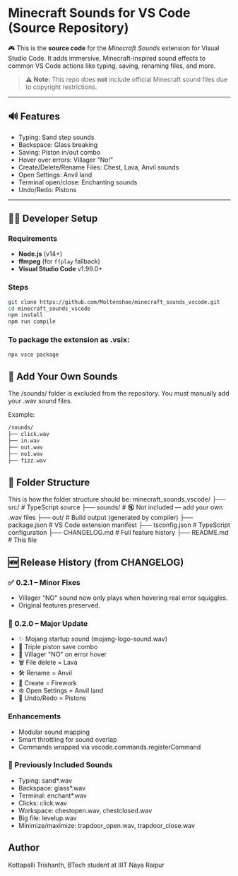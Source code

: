 # Minecraft Sounds for VS Code (Source Repository)

🎮 This is the **source code** for the *Minecraft Sounds* extension for Visual Studio Code. It adds immersive, Minecraft-inspired sound effects to common VS Code actions like typing, saving, renaming files, and more.

> ⚠️ **Note:** This repo does **not** include official Minecraft sound files due to copyright restrictions.

---

## 🔊 Features

- Typing: Sand step sounds
- Backspace: Glass breaking
- Saving: Piston in/out combo
- Hover over errors: Villager "No!"
- Create/Delete/Rename Files: Chest, Lava, Anvil sounds
- Open Settings: Anvil land
- Terminal open/close: Enchanting sounds
- Undo/Redo: Pistons

---

## 🧑‍💻 Developer Setup

### Requirements

- **Node.js** (v14+)
- **ffmpeg** (for `ffplay` fallback)
- **Visual Studio Code** v1.99.0+

### Steps

```bash
git clone https://github.com/Moltenshoe/minecraft_sounds_vscode.git
cd minecraft_sounds_vscode
npm install
npm run compile
```
### To package the extension as .vsix:
```bash
npx vsce package
```

## 📁 Add Your Own Sounds

The /sounds/ folder is excluded from the repository. You must manually add your .wav sound files.

Example:
```bash
/sounds/
├── click.wav
├── in.wav
├── out.wav
├── no1.wav
├── fizz.wav
```

## 📂 Folder Structure

This is how the folder structure should be:
minecraft_sounds_vscode/
├── src/                   # TypeScript source
├── sounds/                # 🔇 Not included — add your own .wav files
├── out/                   # Build output (generated by compiler)
├── package.json           # VS Code extension manifest
├── tsconfig.json          # TypeScript configuration
├── CHANGELOG.md           # Full feature history
├── README.md              # This file


## 🆕 Release History (from CHANGELOG)

### ✅ 0.2.1 – Minor Fixes

- Villager "NO" sound now only plays when hovering real error squiggles.
- Original features preserved.

### 🚀 0.2.0 – Major Update

- ✨ Mojang startup sound (mojang-logo-sound.wav)
- 💾 Triple piston save combo
- 📛 Villager "NO" on error hover
- 🗑️ File delete = Lava
- 🛠 Rename = Anvil
- 🎇 Create = Firework
- ⚙️ Open Settings = Anvil land
- 🔁 Undo/Redo = Pistons

### Enhancements

- Modular sound mapping
- Smart throttling for sound overlap
- Commands wrapped via vscode.commands.registerCommand

### 📂 Previously Included Sounds

- Typing: sand*.wav
- Backspace: glass*.wav
- Terminal: enchant*.wav
- Clicks: click.wav
- Workspace: chestopen.wav, chestclosed.wav
- Big file: levelup.wav
- Minimize/maximize: trapdoor_open.wav, trapdoor_close.wav

## Author

Kottapalli Trishanth, BTech student at IIIT Naya Raipur